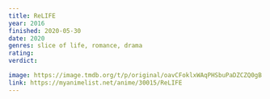 ```yaml
---
title: ReLIFE
year: 2016
finished: 2020-05-30
date: 2020
genres: slice of life, romance, drama
rating:
verdict:

image: https://image.tmdb.org/t/p/original/oavCFoklxWAqPHSbuPaDZCZQ0gB.jpg
link: https://myanimelist.net/anime/30015/ReLIFE
---
```

